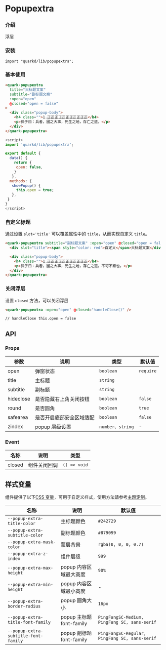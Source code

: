 # Popupextra

### 介绍

浮层

### 安装

```tsx
import "quarkd/lib/popupextra";
```

### 基本使用

```html
<quark-popupextra
  title="大标题文案"
  subtitle="副标题文案"
  :open="open"
  @closed="open = false"
>
  <div class="popup-body">
    <h4 class="">1.正正正正正正正正正正正</h4>
    <p>孫子曰：兵者，國之大事，死生之地，存亡之道。</p>
  </div>
</quark-popupextra>
```

```js
<script>
import 'quarkd/lib/popupextra';

export default {
  data() {
    return {
     open: false,
    }
   },
  methods: {
   showPopup() {
     this.open = true;
   },
 }
}
</script>
```

### 自定义标题

通过设置 `slot='title'` 可以覆盖属性中的 `title`，从而实现自定义 `title`。

```html
<quark-popupextra subtitle="副标题文案" :open="open" @closed="open = false">
  <div slot="title"><span style="color: red">自定义</span>大标题文案</div>

  <div class="popup-body">
    <h4 class="">1.正正正正正正正正正正正</h4>
    <p>孫子曰：兵者，國之大事，死生之地，存亡之道，不可不察也。</p>
  </div>
</quark-popupextra>
```

### 关闭浮层

设置 `closed` 方法，可以关闭浮层

```html
<quark-popupextra :open="open" @closed="handleClose()" />

// handleClose this.open = false
```

## API

### Props

| 参数      | 说明                     | 类型             | 默认值    |
| --------- | ------------------------ | ---------------- | --------- |
| open      | 弹窗状态                 | `boolean`        | `require` |
| title     | 主标题                   | `string`         |
| subtitle  | 副标题                   | `string`         |
| hideclose | 是否隐藏右上角关闭按钮   | `boolean`       | `false`   |
| round     | 是否圆角                 | `boolean`       | `true`    |
| safearea  | 是否开启底部安全区域适配 | `boolean`        | `false`   |
| zindex    | popup 层级设置           | `number、string` | -         |

### Event

| 名称   | 说明         | 类型          |
| ------ | ------------ | ------------- |
| closed | 组件关闭回调 | `() => void` |

## 样式变量

组件提供了以下[CSS 变量](https://developer.mozilla.org/zh-CN/docs/Web/CSS/Using_CSS_custom_properties)，可用于自定义样式，使用方法请参考[主题定制](#/zh-CN/guide/theme)。

| 名称                                 | 说明                     | 默认值                                        |
| ------------------------------------ | ------------------------ | --------------------------------------------- |
| `--popup-extra-title-color`          | 主标题颜色               | `#242729`                                     |
| `--popup-extra-subtitle-color`       | 副标题颜色               | `#879099`                                     |
| `--popup-extra-mask-color`           | 蒙层背景                 | `rgba(0, 0, 0, 0.7)`                          |
| `--popup-extra-z-index`              | 组件层级                 | `999`                                         |
| `--popup-extra-max-height`           | popup 内容区域最大高度   | `90%`                                         |
| `--popup-extra-min-height`           | popup 内容区域最小高度   | -                                             |
| `--popup-extra-border-radius`        | popup 圆角大小           | `16px`                                        |
| `--popup-extra-title-font-family`    | popup 主标题 font-family | `PingFangSC-Medium, PingFang SC, sans-serif`  |
| `--popup-extra-subtitle-font-family` | popup 副标题 font-family | `PingFangSC-Regular, PingFang SC, sans-serif` |
